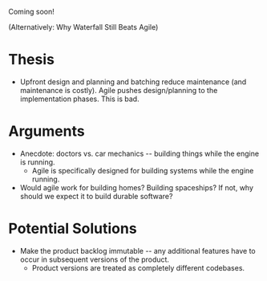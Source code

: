 Coming soon!

(Alternatively: Why Waterfall Still Beats Agile)

<!-- Rapids vs. Waterfalls: Inertia! -->

# Thesis
- Upfront design and planning and batching reduce maintenance (and maintenance is costly). Agile pushes design/planning to the implementation phases. This is bad.

# Arguments
- Anecdote: doctors vs. car mechanics -- building things while the engine is running.
  - Agile is specifically designed for building systems while the engine running.
- Would agile work for building homes? Building spaceships? If not, why should we expect it to build durable software?

# Potential Solutions
- Make the product backlog immutable -- any additional features have to occur in subsequent versions of the product.
  - Product versions are treated as completely different codebases.
